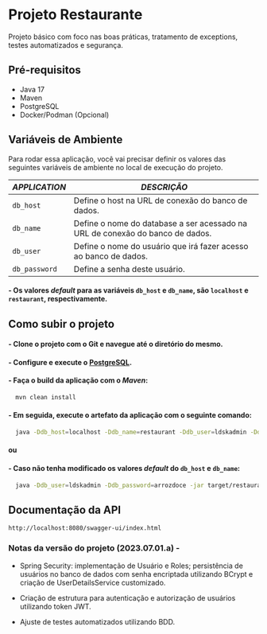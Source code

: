 
# Projeto Restaurante

Projeto básico com foco nas boas práticas, tratamento de exceptions, testes automatizados e segurança. 

## Pré-requisitos

* Java 17
* Maven
* PostgreSQL
* Docker/Podman (Opcional)

## Variáveis de Ambiente

Para rodar essa aplicação, você vai precisar definir os valores das seguintes variáveis de ambiente no local de execução do projeto. 

| *APPLICATION*  |  *DESCRIÇÃO* |
|---|---|
| `db_host`  | Define o host na URL de conexão do banco de dados.|
| `db_name`  | Define o nome do database a ser acessado na URL de conexão do banco de dados. |
|  `db_user` | Define o nome do usuário que irá fazer acesso ao banco de dados.  |  
| `db_password`  | Define a senha deste usuário. |

#### - Os valores *default* para as variáveis `db_host` e `db_name`, são `localhost` e `restaurant`, respectivamente.

## Como subir o projeto

#### - Clone o projeto com o Git e navegue até o diretório do mesmo.

#### - Configure e execute o [PostgreSQL](./postgresql.md).

#### - Faça o build da aplicação com o *Maven*:

```bash
  mvn clean install
```

#### - Em seguida, execute o artefato da aplicação com o seguinte comando:

```bash
  java -Ddb_host=localhost -Ddb_name=restaurant -Ddb_user=ldskadmin -Ddb_password=arrozdoce -jar target/restaurant-2023.07.01.b-SNAPSHOT.jar
```

#### ou

#### - Caso não tenha modificado os valores *default* do `db_host` e `db_name`:

```bash
  java -Ddb_user=ldskadmin -Ddb_password=arrozdoce -jar target/restaurant-2023.07.01.b-SNAPSHOT.jar
```
    
## Documentação da API

`http://localhost:8080/swagger-ui/index.html`

### Notas da versão do projeto (2023.07.01.a) - 

* Spring Security: implementação de Usuário e Roles; persistência de usuários no banco de dados com senha encriptada utilizando BCrypt e criação de UserDetailsService customizado.

* Criação de estrutura para autenticação e autorização de usuários utilizando token JWT.

* Ajuste de testes automatizados utilizando BDD.
